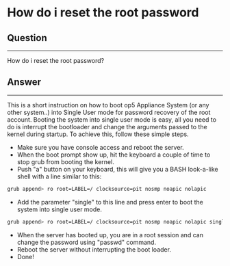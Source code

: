 # How do i reset the root password

## Question 

* * * * *

How do i reset the root password?

## Answer

* * * * *

This is a short instruction on how to boot op5 Appliance System (or any other system..) into Single User mode for password recovery of the root account. Booting the system into single user mode is easy, all you need to do is interrupt the bootloader and change the arguments passed to the kernel during startup. To achieve this, follow these simple steps.

-   Make sure you have console access and reboot the server.
-   When the boot prompt show up, hit the keyboard a couple of time to stop grub from booting the kernel.
-   Push "a" button on your keyboard, this will give you a BASH look-a-like shell with a line similar to this:

``` {.bash data-syntaxhighlighter-params="brush: bash; gutter: false; theme: Confluence" data-theme="Confluence" style="brush: bash; gutter: false; theme: Confluence"}
grub append> ro root=LABEL=/ clocksource=pit nosmp noapic nolapic
```

-   Add the parameter "single" to this line and press enter to boot the system into single user mode.

``` {.bash data-syntaxhighlighter-params="brush: bash; gutter: false; theme: Confluence" data-theme="Confluence" style="brush: bash; gutter: false; theme: Confluence"}
grub append> ro root=LABEL=/ clocksource=pit nosmp noapic nolapic single
```

-   When the server has booted up, you are in a root session and can change the password using "passwd" command.
-   Reboot the server without interrupting the boot loader.
-   Done!


